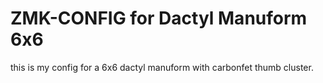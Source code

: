 # ZMK-CONFIG for Dactyl Manuform 6x6

this is my config for a 6x6 dactyl manuform with carbonfet thumb cluster.

